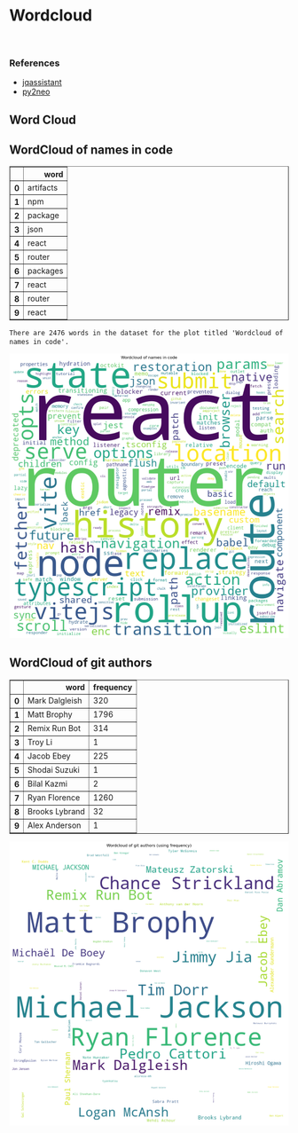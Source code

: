 # Wordcloud
<br>  

### References
- [jqassistant](https://jqassistant.org)
- [py2neo](https://py2neo.org/2021.1/)





## Word Cloud

## WordCloud of names in code




<div>
<table border="1" class="dataframe">
  <thead>
    <tr style="text-align: right;">
      <th></th>
      <th>word</th>
    </tr>
  </thead>
  <tbody>
    <tr>
      <th>0</th>
      <td>artifacts</td>
    </tr>
    <tr>
      <th>1</th>
      <td>npm</td>
    </tr>
    <tr>
      <th>2</th>
      <td>package</td>
    </tr>
    <tr>
      <th>3</th>
      <td>json</td>
    </tr>
    <tr>
      <th>4</th>
      <td>react</td>
    </tr>
    <tr>
      <th>5</th>
      <td>router</td>
    </tr>
    <tr>
      <th>6</th>
      <td>packages</td>
    </tr>
    <tr>
      <th>7</th>
      <td>react</td>
    </tr>
    <tr>
      <th>8</th>
      <td>router</td>
    </tr>
    <tr>
      <th>9</th>
      <td>react</td>
    </tr>
  </tbody>
</table>
</div>



    There are 2476 words in the dataset for the plot titled 'Wordcloud of names in code'.



    
![png](Wordcloud_files/Wordcloud_14_1.png)
    


## WordCloud of git authors




<div>
<table border="1" class="dataframe">
  <thead>
    <tr style="text-align: right;">
      <th></th>
      <th>word</th>
      <th>frequency</th>
    </tr>
  </thead>
  <tbody>
    <tr>
      <th>0</th>
      <td>Mark Dalgleish</td>
      <td>320</td>
    </tr>
    <tr>
      <th>1</th>
      <td>Matt Brophy</td>
      <td>1796</td>
    </tr>
    <tr>
      <th>2</th>
      <td>Remix Run Bot</td>
      <td>314</td>
    </tr>
    <tr>
      <th>3</th>
      <td>Troy Li</td>
      <td>1</td>
    </tr>
    <tr>
      <th>4</th>
      <td>Jacob Ebey</td>
      <td>225</td>
    </tr>
    <tr>
      <th>5</th>
      <td>Shodai Suzuki</td>
      <td>1</td>
    </tr>
    <tr>
      <th>6</th>
      <td>Bilal Kazmi</td>
      <td>2</td>
    </tr>
    <tr>
      <th>7</th>
      <td>Ryan Florence</td>
      <td>1260</td>
    </tr>
    <tr>
      <th>8</th>
      <td>Brooks Lybrand</td>
      <td>32</td>
    </tr>
    <tr>
      <th>9</th>
      <td>Alex Anderson</td>
      <td>1</td>
    </tr>
  </tbody>
</table>
</div>




    
![png](Wordcloud_files/Wordcloud_17_0.png)
    


